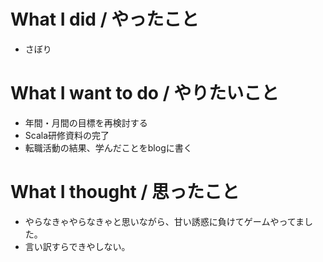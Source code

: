 # What I did / やったこと
- さぼり

# What I want to do / やりたいこと
- 年間・月間の目標を再検討する
- Scala研修資料の完了
- 転職活動の結果、学んだことをblogに書く

# What I thought / 思ったこと
- やらなきゃやらなきゃと思いながら、甘い誘惑に負けてゲームやってました。
- 言い訳すらできやしない。
